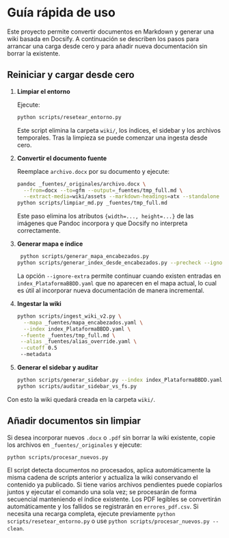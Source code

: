 # Guía rápida de uso

Este proyecto permite convertir documentos en Markdown y generar una wiki basada en Docsify. A continuación se describen los pasos para arrancar una carga desde cero y para añadir nueva documentación sin borrar la existente.

## Reiniciar y cargar desde cero

1. **Limpiar el entorno**

   Ejecute:

   ```bash
   python scripts/resetear_entorno.py
   ```

   Este script elimina la carpeta `wiki/`, los índices, el sidebar y los archivos temporales. Tras la limpieza se puede comenzar una ingesta desde cero.

2. **Convertir el documento fuente**

   Reemplace `archivo.docx` por su documento y ejecute:

   ```bash
   pandoc _fuentes/_originales/archivo.docx \
     --from=docx --to=gfm --output=_fuentes/tmp_full.md \
     --extract-media=wiki/assets --markdown-headings=atx --standalone --wrap=none
   python scripts/limpiar_md.py _fuentes/tmp_full.md
   ```
   Este paso elimina los atributos `{width=..., height=...}` de las imágenes
   que Pandoc incorpora y que Docsify no interpreta correctamente.

3. **Generar mapa e índice**

   ```bash
    python scripts/generar_mapa_encabezados.py
   python scripts/generar_index_desde_encabezados.py --precheck --ignore-extra
   ```
   La opción `--ignore-extra` permite continuar cuando existen entradas en
   `index_PlataformaBBDD.yaml` que no aparecen en el mapa actual, lo cual es
   útil al incorporar nueva documentación de manera incremental.

4. **Ingestar la wiki**

   ```bash
   python scripts/ingest_wiki_v2.py \
     --mapa _fuentes/mapa_encabezados.yaml \
     --index index_PlataformaBBDD.yaml \
    --fuente _fuentes/tmp_full.md \
    --alias _fuentes/alias_override.yaml \
    --cutoff 0.5
    --metadata
   ```

5. **Generar el sidebar y auditar**

   ```bash
   python scripts/generar_sidebar.py --index index_PlataformaBBDD.yaml --out _sidebar.md --tolerant
   python scripts/auditar_sidebar_vs_fs.py
   ```

Con esto la wiki quedará creada en la carpeta `wiki/`.

## Añadir documentos sin limpiar

Si desea incorporar nuevos `.docx` o `.pdf` sin borrar la wiki existente, copie los archivos en `_fuentes/_originales` y ejecute:

```bash
python scripts/procesar_nuevos.py
```

El script detecta documentos no procesados, aplica automáticamente la misma cadena de scripts anterior y actualiza la wiki conservando el contenido ya publicado.
Si tiene varios archivos pendientes puede copiarlos juntos y ejecutar el comando una sola vez; se procesarán de forma secuencial manteniendo el índice existente.
Los PDF legibles se convertirán automáticamente y los fallidos se registrarán en `errores_pdf.csv`.
Si necesita una recarga completa, ejecute previamente `python scripts/resetear_entorno.py` o use `python scripts/procesar_nuevos.py --clean`.
